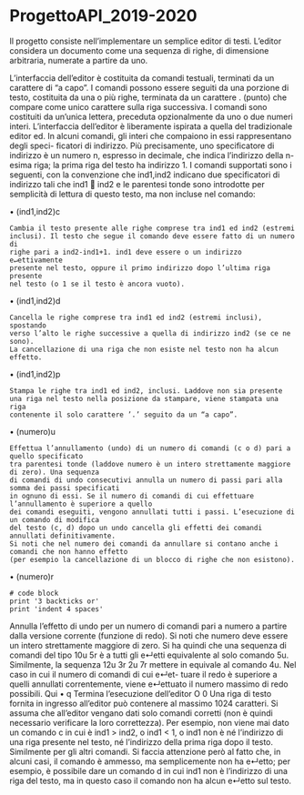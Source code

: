 # ProgettoAPI_2019-2020

Il progetto consiste nell’implementare un semplice editor di testi. L’editor considera un documento come una sequenza di righe, di dimensione arbitraria, numerate a partire da uno.

L’interfaccia dell’editor è costituita da comandi testuali, terminati da un carattere di “a capo”. I comandi possono essere seguiti da una porzione di testo, costituita da una o più righe, terminata da un carattere . (punto) che compare come unico carattere sulla riga successiva. I comandi sono costituiti da un’unica lettera, preceduta opzionalmente da uno o due numeri interi. L’interfaccia dell’editor è liberamente ispirata a quella del tradizionale editor ed.
In alcuni comandi, gli interi che compaiono in essi rappresentano degli speci- ficatori di indirizzo. Più precisamente, uno specificatore di indirizzo è un numero n, espresso in decimale, che indica l’indirizzo della n-esima riga; la prima riga del testo ha indirizzo 1.
I comandi supportati sono i seguenti, con la convenzione che ind1,ind2 indicano due specificatori di indirizzo tali che ind1  ind2 e le parentesi tonde sono introdotte per semplicità di lettura di questo testo, ma non incluse nel comando:

• (ind1,ind2)c

    Cambia il testo presente alle righe comprese tra ind1 ed ind2 (estremi
    inclusi). Il testo che segue il comando deve essere fatto di un numero di
    righe pari a ind2-ind1+1. ind1 deve essere o un indirizzo e↵ettivamente
    presente nel testo, oppure il primo indirizzo dopo l’ultima riga presente
    nel testo (o 1 se il testo è ancora vuoto).
• (ind1,ind2)d

    Cancella le righe comprese tra ind1 ed ind2 (estremi inclusi), spostando
    verso l’alto le righe successive a quella di indirizzo ind2 (se ce ne sono).
    La cancellazione di una riga che non esiste nel testo non ha alcun effetto.
• (ind1,ind2)p

    Stampa le righe tra ind1 ed ind2, inclusi. Laddove non sia presente
    una riga nel testo nella posizione da stampare, viene stampata una riga
    contenente il solo carattere ’.’ seguito da un “a capo”.
• (numero)u

    Effettua l’annullamento (undo) di un numero di comandi (c o d) pari a quello specificato
    tra parentesi tonde (laddove numero è un intero strettamente maggiore di zero). Una sequenza 
    di comandi di undo consecutivi annulla un numero di passi pari alla somma dei passi specificati 
    in ognuno di essi. Se il numero di comandi di cui effettuare l’annullamento è superiore a quello 
    dei comandi eseguiti, vengono annullati tutti i passi. L’esecuzione di un comando di modifica 
    del testo (c, d) dopo un undo cancella gli effetti dei comandi annullati definitivamente.
    Si noti che nel numero dei comandi da annullare si contano anche i comandi che non hanno effetto
    (per esempio la cancellazione di un blocco di righe che non esistono).
• (numero)r
```
# code block
print '3 backticks or'
print 'indent 4 spaces'
``` 
Annulla l’effetto di undo per un numero di comandi pari a numero a partire
dalla versione corrente (funzione di redo). Si noti che numero deve essere
un intero strettamente maggiore di zero. Si ha quindi che una sequenza
di comandi del tipo
10u
5r
è a tutti gli e↵etti equivalente al solo comando 5u. Similmente, la sequenza
12u
3r
2u
7r
mettere in
equivale al comando 4u. Nel caso in cui il numero di comandi di cui e↵et-
tuare il redo è superiore a quelli annullati correntemente, viene e↵ettuato
il numero massimo di redo possibili.
Qui
• q
Termina l’esecuzione dell’editor
O
0
Una riga di testo fornita in ingresso all’editor può contenere al massimo 1024
caratteri.
Si assuma che all’editor vengano dati solo comandi corretti (non è quindi
necessario verificare la loro correttezza). Per esempio, non viene mai dato un
comando c in cui è ind1 > ind2, o ind1 < 1, o ind1 non è né l’indirizzo di una
riga presente nel testo, né l’indirizzo della prima riga dopo il testo. Similmente
per gli altri comandi. Si faccia attenzione però al fatto che, in alcuni casi, il
comando è ammesso, ma semplicemente non ha e↵etto; per esempio, è possibile
dare un comando d in cui ind1 non è l’indirizzo di una riga del testo, ma in
questo caso il comando non ha alcun e↵etto sul testo.
